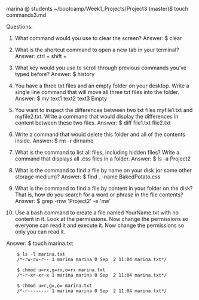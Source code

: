 marina @ students ~/bootcamp/Week1_Projects/Project3 (master)$ touch commands3.md

Questions:
1) What command would you use to clear the screen?
Answer: $ clear

2) What is the shortcut command to open a new tab in your terminal?
Answer: ctrl + shift + `

3) What key would you use to scroll through previous commands you’ve typed before?
Answer: $ history

4) You have a three txt files and an empty folder on your desktop. Write a single line command that will move all three txt files into the folder.
Answer: $ mv text1 text2 text3 Empty

5) You want to inspect the differences between two txt files myfile1.txt and myfile2.txt. Write a command that would display the differences in content between these two files.
Answer: $ diff file1.txt file2.txt

6) Write a command that would delete this folder and all of the contents inside.
Answer: $ rm -r dirname

7) What is the command to list all files, including hidden files? Write a command that displays all .css files in a folder.
Answer: $ ls -a Project2

8) What is the command to find a file by name on your disk (or some other storage medium)?
Answer: $ find . -name BakedPotato.css

9) What is the command to find a file by content
    in your folder
    on the disk?
    That is, how do you search for a word or phrase in the file contents?
Answer: $ grep -rnw 'Project2' -e 'me'


10) Use a bash command to create a file named YourName.txt with no content in it. Look at the permissions.
    Now change the permissions so everyone can read it and execute it.
    Now change the permissions so only you can read it.

Answer: $ touch marina.txt

        $ ls -l marina.txt
        /*-rw-rw-r-- 1 marina marina 0 Sep  2 11:04 marina.txt*/

        $ chmod u=rx,g=rx,o=rx marina.txt
        /*-r-xr-xr-x 1 marina marina 0 Sep  2 11:04 marina.txt*/

        $ chmod u=r,g=,o= marina.txt
        /*-r-------- 1 marina marina 0 Sep  2 11:04 marina.txt*/
